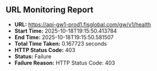 ## URL Monitoring Report

- **URL:** https://api-gw1-prod1.fisglobal.com/gw/v1/health
- **Start Time:** 2025-10-18T19:15:50.413784
- **End Time:** 2025-10-18T19:15:50.581507
- **Total Time Taken:** 0.167723 seconds
- **HTTP Status Code:** 403
- **Status:** Failure
- **Failure Reason:** HTTP Status Code: 403
